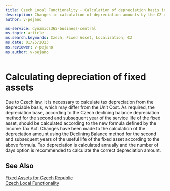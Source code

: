 ```yaml
---
title: Czech Local Functionality - Calculation of depreciation basis in Fixed assets| Microsoft Docs
description: Changes in calculation of depreciation amounts by the CZ declining-balance depreciation method.
author: v-pejano

ms-service: dynamics365-business-central
ms.topic: article
ms.search.keywords: Czech, Fixed Asset, Localization, CZ
ms.date: 01/25/2023
ms.reviewer: v-pejano
ms.author: v-pejano
---
```


# Calculating depreciation of fixed assets

Due to Czech law, it is necessary to calculate tax depreciation from the depreciable basis, which may differ from the Unit Cost. As required, the depreciation base, according to the Czech declining balance depreciation method for the second and subsequent year of the service life of the fixed asset, should be calculated according to the new formula defined by the Income Tax Act.
Changes have been made to the calculation of the depreciation amount using the Declining Balance method for the second and subsequent years of the useful life of the fixed asset according to the above formula. Tax depreciation is calculated annually and the number of days option is recommended to calculate the correct depreciation amount.

## See Also

[Fixed Assets for Czech Republic](ui-extensions-fixed-asset-localization-cz.md)  
[Czech Local Functionality](czech-local-functionality.md)  

